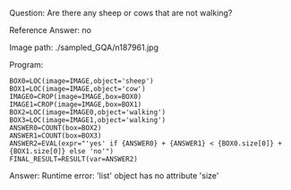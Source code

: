 Question: Are there any sheep or cows that are not walking?

Reference Answer: no

Image path: ./sampled_GQA/n187961.jpg

Program:

```
BOX0=LOC(image=IMAGE,object='sheep')
BOX1=LOC(image=IMAGE,object='cow')
IMAGE0=CROP(image=IMAGE,box=BOX0)
IMAGE1=CROP(image=IMAGE,box=BOX1)
BOX2=LOC(image=IMAGE0,object='walking')
BOX3=LOC(image=IMAGE1,object='walking')
ANSWER0=COUNT(box=BOX2)
ANSWER1=COUNT(box=BOX3)
ANSWER2=EVAL(expr="'yes' if {ANSWER0} + {ANSWER1} < {BOX0.size[0]} + {BOX1.size[0]} else 'no'")
FINAL_RESULT=RESULT(var=ANSWER2)
```
Answer: Runtime error: 'list' object has no attribute 'size'


